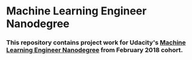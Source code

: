 # Machine Learning Engineer Nanodegree

### This repository contains project work for Udacity's [Machine Learning Engineer Nanodegree](https://www.udacity.com/course/machine-learning-engineer-nanodegree--nd009t) from February 2018 cohort.